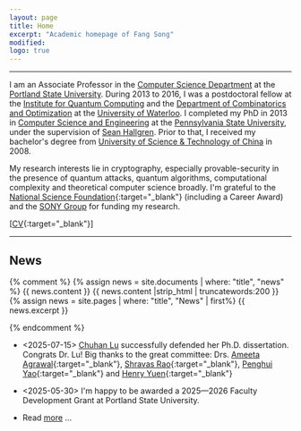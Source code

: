 ```yaml
---
layout: page
title: Home
excerpt: "Academic homepage of Fang Song"
modified: 
logo: true
---
```


--- 

I am an Associate Professor in the [Computer Science
Department](http://www.pdx.edu/computer-science/) at the [Portland
State University](http://www.pdx.edu/). During 2013 to 2016, I was a
postdoctoral fellow at the [Institute for Quantum
Computing](http://iqc.uwaterloo.ca) and the [Department of
Combinatorics and
Optimization](http://math.uwaterloo.ca/combinatorics-and-optimization/)
at the [University of Waterloo](http://uwaterloo.ca). I completed my
PhD in 2013 in [Computer Science and
Engineering](http://www.cse.psu.edu/) at the [Pennsylvania State
University](http://www.psu.edu), under the supervision of [Sean
Hallgren](http://www.cse.psu.edu/~hallgren). Prior to that, I received
my bachelor's degree from [University of Science & Technology of
China](http://en.ustc.edu.cn/) in 2008.

My research interests lie in cryptography, especially
provable-security in the presence of quantum attacks, quantum
algorithms, computational complexity and theoretical computer science
broadly. I'm grateful to the [National Science
Foundation](https://www.nsf.gov/){:target="_blank"} (including a
Career Award) and the [SONY
Group](https://www.sony.com/en/SonyInfo/research-award-program/) for
funding my research.

[[CV]({{base}}/files/docs/cv_fs.pdf){:target="_blank"}]

--- 

## News

{% comment %}
{% assign news = site.documents | where: "title", "news" %}
{{ news.content }}
{{ news.content |strip_html | truncatewords:200 }}
{% assign news = site.pages | where: "title", "News" | first%}
{{ news.excerpt }}
  
{% endcomment %}
* <2025-07-15> [Chuhan Lu](https://chuhanlu.github.io/) successfully defended her Ph.D. dissertation. Congrats Dr. Lu! Big thanks to the great committee: Drs. [Ameeta Agrawal](https://web.cecs.pdx.edu/~ameeta/){:target="_blank"}, [Shravas Rao](https://web.cecs.pdx.edu/~shravas/){:target="_blank"}, [Penghui Yao](http://penghuiyao.info/){:target="_blank"} and [Henry Yuen](https://www.henryyuen.net/){:target="_blank"}
* <2025-05-30> I'm happy to be awarded a 2025—2026 Faculty
  Development Grant at Portland State University.

* Read [more]({{base}}/news/) ...



